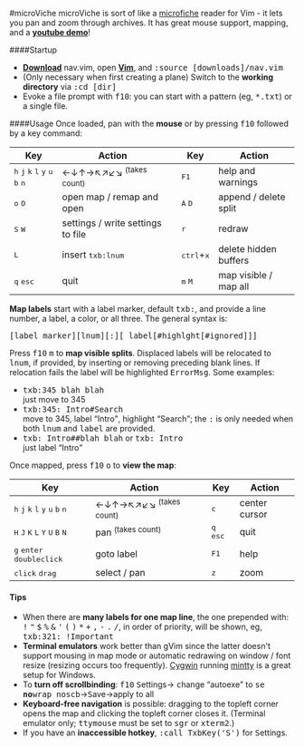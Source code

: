 #microViche
microViche is sort of like a [microfiche](http://www.wisegeek.org/what-is-microfiche.htm) reader for Vim - it lets you pan and zoom through archives. It has great mouse support, mapping, and a **[youtube demo](http://www.youtube.com/watch?v=xkED6Mv_4bc)**!

####Startup
- **[Download](https://raw.github.com/q335r49/textabyss/master/nav.vim)** nav.vim, open **[Vim](http://www.vim.org)**, and <samp>:source [downloads]/nav.vim</samp>
- (Only necessary when first creating a plane) Switch to the **working directory** via <samp>:cd [dir]</samp> 
- Evoke a file prompt with <kbd>f10</kbd>: you can start with a pattern (eg, <samp>*.txt</samp>) or a single file.

####Usage
Once loaded, pan with the **mouse** or by pressing <kbd>f10</kbd> followed by a key command:

Key | Action | | Key | Action
--- | --- | --- | --- | ---
<kbd>h</kbd> <kbd>j</kbd> <kbd>k</kbd> <kbd>l</kbd> <kbd>y</kbd> <kbd>u</kbd> <kbd>b</kbd> <kbd>n</kbd> | ←↓↑→↖↗↙↘ <sup>(takes count)</sup> || <kbd>F1</kbd> | help and warnings
<kbd>o</kbd> <kbd>O</kbd> | open map / remap and open || <kbd>A</kbd> <kbd>D</kbd> | append / delete split
<kbd>S</kbd> <kbd>W</kbd> | settings / write settings to file || <kbd>r</kbd> | redraw
<kbd>L</kbd> | insert <samp>txb:lnum</samp> || <kbd>ctrl</kbd>+<kbd>x</kbd> | delete hidden buffers
<kbd>q</kbd> <kbd>esc</kbd> | quit || <kbd>m</kbd> <kbd>M</kbd> | map visible / map all

**Map labels** start with a label marker, default <samp>txb:</samp>, and provide a line number, a label, a color, or all three. The general syntax is:

<samp>[label marker][lnum][:][ label[#highlght[#ignored]]]</samp>

Press <kbd>f10</kbd> <kbd>m</kbd> to **map visible splits**. Displaced labels will be relocated to <samp>lnum</samp>, if provided, by inserting or removing preceding blank lines. If relocation fails the label will be highlighted <samp>ErrorMsg</samp>. Some examples:
- <samp>txb:345 blah blah</samp>  
just move to 345
- <samp>txb:345: Intro#Search</samp>  
move to 345, label <q>Intro</q>, highlight <q>Search</q>; the <kbd>:</kbd> is only needed when both <samp>lnum</samp> and <samp>label</samp> are provided.
- <samp>txb: Intro##blah blah</samp> or <samp>txb: Intro</samp>  
just label <q>Intro</q>

Once mapped, press <kbd>f10</kbd> <kbd>o</kbd> to **view the map**: 

Key | Action | | Key | Action
--- | --- | --- | --- | ---
<kbd>h</kbd> <kbd>j</kbd> <kbd>k</kbd> <kbd>l</kbd> <kbd>y</kbd> <kbd>u</kbd> <kbd>b</kbd> <kbd>n</kbd> | ←↓↑→↖↗↙↘ <sup>(takes count)</sup> || <kbd>c</kbd> | center cursor
<kbd>H</kbd> <kbd>J</kbd> <kbd>K</kbd> <kbd>L</kbd> <kbd>Y</kbd> <kbd>U</kbd> <kbd>B</kbd> <kbd>N</kbd> | pan <sup>(takes count)</sup> || <kbd>q</kbd> <kbd>esc</kbd> | quit
<kbd>g</kbd> <kbd>enter</kbd> <kbd>doubleclick</kbd> | goto label || <kbd>F1</kbd> | help
 <kbd>click</kbd> <kbd>drag</kbd> | select / pan || <kbd>z</kbd> | zoom

#### Tips
- When there are **many labels for one map line**, the one prepended with: <kbd>!</kbd> <kbd>"</kbd> <kbd>$</kbd> <kbd>%</kbd> <kbd>&</kbd> <kbd>'</kbd> <kbd>(</kbd> <kbd>)</kbd> <kbd>*</kbd> <kbd>+</kbd> <kbd>,</kbd> <kbd>-</kbd> <kbd>.</kbd> <kbd>/</kbd>, in order of priority, will be shown, eg, <samp>txb:321: !Important</samp>
- **Terminal emulators** work better than gVim since the latter doesn't support mousing in map mode or automatic redrawing on window / font resize (resizing occurs too frequently). [Cygwin](http://www.cygwin.com/) running [mintty](https://code.google.com/p/mintty/) is a great setup for Windows.
- To **turn off scrollbinding**: <kbd>f10</kbd> <kbd>S</kbd>ettings→ <kbd>c</kbd>hange <q>autoexe</q> to <samp>se </samp>**<samp>no</samp>**<samp>wrap noscb</samp>→<kbd>S</kbd>ave→apply to all
- **Keyboard-free navigation** is possible: dragging to the topleft corner opens the map and clicking the topleft corner closes it. (Terminal emulator only; <samp>ttymouse</samp> must be set to <samp>sgr</samp> or <samp>xterm2</samp>.)
- If you have an **inaccessible hotkey**, <samp>:call TxbKey('S')</samp> for <kbd>S</kbd>ettings.
